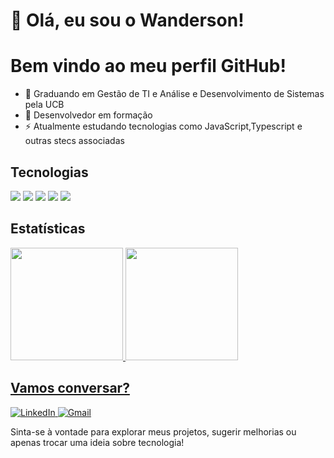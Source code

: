 # 👋 Olá, eu sou o Wanderson!

# Bem vindo ao meu perfil GitHub!

- 🔭 Graduando em Gestão de TI e Análise e Desenvolvimento de Sistemas pela UCB
- 🌱 Desenvolvedor em formação 
- ⚡ Atualmente estudando tecnologias como JavaScript,Typescript e outras stecs associadas



## Tecnologias

 <p>
  
<img src="https://cdn.jsdelivr.net/gh/devicons/devicon@latest/icons/threedsmax/threedsmax-original.svg" />
<img src="https://cdn.jsdelivr.net/gh/devicons/devicon@latest/icons/threedsmax/threedsmax-original.svg" /> 
<img src="https://cdn.jsdelivr.net/gh/devicons/devicon@latest/icons/threedsmax/threedsmax-original.svg" />
<img src="https://cdn.jsdelivr.net/gh/devicons/devicon@latest/icons/threedsmax/threedsmax-original.svg" />
<img src="https://cdn.jsdelivr.net/gh/devicons/devicon@latest/icons/threedsmax/threedsmax-original.svg" />

</p>
        
## Estatísticas

<div>
 
 <a href="https://github.com/wandersondasilvaa">
 <img loading="lazy" height="180em" src="https://github-readme-stats.vercel.app/api/top-langs/?username=seu-usuário-aqui&layout=compact&langs_count=7&theme=dracula"/>
 <img loading="lazy" height="180em" src="https://github-readme-stats.vercel.app/api?username=seu-usuário- 
 aqui&show_icons=true&theme=dracula&include_all_commits=true&count_private=true"/>
 
</div>

## Vamos conversar?

<p align="left">
  <a href="https://www.linkedin.com/in/wandersondasilvaa/" target="_blank">
    <img src="https://img.shields.io/badge/LinkedIn-0A66C2?style=for-the-badge&logo=linkedin&logoColor=white" alt="LinkedIn" />
  </a>
  <a href="mailto:wandersondasilvaa@gmail.com" target="_blank">
    <img src="https://img.shields.io/badge/Gmail-D14836?style=for-the-badge&logo=gmail&logoColor=white" alt="Gmail" />
  </a>
</p>

Sinta-se à vontade para explorar meus projetos, sugerir melhorias ou apenas trocar uma ideia sobre tecnologia!

